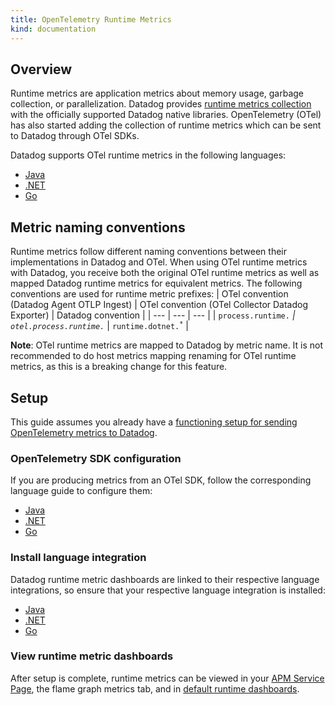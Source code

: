 ```yaml
---
title: OpenTelemetry Runtime Metrics
kind: documentation
---
```


## Overview

Runtime metrics are application metrics about memory usage, garbage collection, or parallelization. Datadog provides [runtime metrics collection](https://docs.datadoghq.com/tracing/metrics/runtime_metrics/) with the officially supported Datadog native libraries. OpenTelemetry (OTel) has also started adding the collection of runtime metrics which can be sent to Datadog through OTel SDKs.

Datadog supports OTel runtime metrics in the following languages:
- [Java][1]
- [.NET][2]
- [Go][3]

## Metric naming conventions

Runtime metrics follow different naming conventions between their implementations in Datadog and OTel.
When using OTel runtime metrics with Datadog, you receive both the original OTel runtime metrics as well as mapped Datadog runtime metrics for equivalent metrics.
The following conventions are used for runtime metric prefixes:
| OTel convention (Datadog Agent OTLP Ingest) | OTel convention (OTel Collector Datadog Exporter) |  Datadog convention |
| --- | --- | --- |
| <code>process.runtime.<sup>*</sup></code> | <code>otel.process.runtime.<sup>*</sup></code> | <code>runtime.dotnet.<sup>*</sup></code> |

**Note**: OTel runtime metrics are mapped to Datadog by metric name. It is not recommended to do host metrics mapping renaming for OTel runtime metrics, as this is a breaking change for this feature.

## Setup

This guide assumes you already have a [functioning setup for sending OpenTelemetry metrics to Datadog][4].

### OpenTelemetry SDK configuration

If you are producing metrics from an OTel SDK, follow the corresponding language guide to configure them:
- [Java][1]
- [.NET][2]
- [Go][3]

### Install language integration

Datadog runtime metric dashboards are linked to their respective language integrations, so ensure that your respective language integration is installed:
- [Java](https://app.datadoghq.com/integrations/java)
- [.NET](https://app.datadoghq.com/integrations/dotnet)
- [Go](https://app.datadoghq.com/integrations/go)

### View runtime metric dashboards

After setup is complete, runtime metrics can be viewed in your [APM Service Page](https://app.datadoghq.com/apm/services), the flame graph metrics tab, and in [default runtime dashboards](https://app.datadoghq.com/dash/integration/256/jvm-metrics).

[1]: /opentelemetry/guide/runtime_metrics/java
[2]: /opentelemetry/guide/runtime_metrics/dotnet
[3]: /opentelemetry/guide/runtime_metrics/go
[4]: /opentelemetry/otel_metrics
